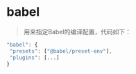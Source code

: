 # babel

> 用来指定Babel的编译配置，代码如下：

```javascript
"babel": {
 "presets": ["@babel/preset-env"],
 "plugins": [...]
}

```
